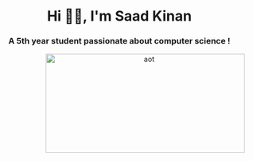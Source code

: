 <h1 align="center">Hi 👋🏻, I'm Saad Kinan</h1>
<h3 align="center">A 5th year student passionate about computer science !</h3>
<center>
  <img align="right" alt="aot" width="400" height="200" src="https://media.tenor.com/Ju4tP5knpXEAAAAd/makima-csm.gif"/>
</center>
